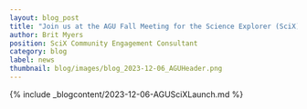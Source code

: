 ```yaml
---
layout: blog_post
title: "Join us at the AGU Fall Meeting for the Science Explorer (SciX) Launch"
author: Brit Myers
position: SciX Community Engagement Consultant
category: blog
label: news
thumbnail: blog/images/blog_2023-12-06_AGUHeader.png
---
```


{% include _blogcontent/2023-12-06-AGUSciXLaunch.md %}